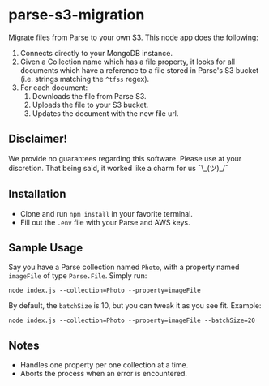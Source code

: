 # parse-s3-migration
Migrate files from Parse to your own S3. This node app does the following:

1. Connects directly to your MongoDB instance.
2. Given a Collection name which has a file property, it looks for all documents which have a reference to a file stored in Parse's S3 bucket (i.e. strings matching the `^tfss` regex).
3. For each document:
    1. Downloads the file from Parse S3.
    2. Uploads the file to your S3 bucket.
    3. Updates the document with the new file url.

## Disclaimer!
We provide no guarantees regarding this software. Please use at your discretion. That being said, it worked like a charm for us ¯\\\_(ツ)_/¯


## Installation

* Clone and run `npm install` in your favorite terminal.
* Fill out the `.env` file with your Parse and AWS keys.

## Sample Usage

Say you have a Parse collection named `Photo`, with a property named `imageFile` of type `Parse.File`. Simply run:

```
node index.js --collection=Photo --property=imageFile
```

By default, the `batchSize` is 10, but you can tweak it as you see fit. Example:

```
node index.js --collection=Photo --property=imageFile --batchSize=20
```

## Notes
* Handles one property per one collection at a time.
* Aborts the process when an error is encountered.